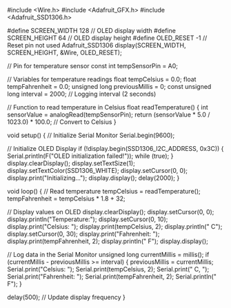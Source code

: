 #include <Wire.h>
#include <Adafruit_GFX.h>
#include <Adafruit_SSD1306.h>

#define SCREEN_WIDTH 128 // OLED display width
#define SCREEN_HEIGHT 64 // OLED display height
#define OLED_RESET    -1 // Reset pin not used
Adafruit_SSD1306 display(SCREEN_WIDTH, SCREEN_HEIGHT, &Wire, OLED_RESET);

// Pin for temperature sensor
const int tempSensorPin = A0;

// Variables for temperature readings
float tempCelsius = 0.0;
float tempFahrenheit = 0.0;
unsigned long previousMillis = 0;
const unsigned long interval = 2000; // Logging interval (2 seconds)

// Function to read temperature in Celsius
float readTemperature() {
  int sensorValue = analogRead(tempSensorPin);
  return (sensorValue * 5.0 / 1023.0) * 100.0; // Convert to Celsius
}

void setup() {
  // Initialize Serial Monitor
  Serial.begin(9600);

  // Initialize OLED Display
  if (!display.begin(SSD1306_I2C_ADDRESS, 0x3C)) {
    Serial.println(F("OLED initialization failed!"));
    while (true);
  }
  display.clearDisplay();
  display.setTextSize(1);
  display.setTextColor(SSD1306_WHITE);
  display.setCursor(0, 0);
  display.print("Initializing...");
  display.display();
  delay(2000);
}

void loop() {
  // Read temperature
  tempCelsius = readTemperature();
  tempFahrenheit = tempCelsius * 1.8 + 32;

  // Display values on OLED
  display.clearDisplay();
  display.setCursor(0, 0);
  display.println("Temperature:");
  display.setCursor(0, 10);
  display.print("Celsius: ");
  display.print(tempCelsius, 2);
  display.println(" C");
  display.setCursor(0, 30);
  display.print("Fahrenheit: ");
  display.print(tempFahrenheit, 2);
  display.println(" F");
  display.display();

  // Log data in the Serial Monitor
  unsigned long currentMillis = millis();
  if (currentMillis - previousMillis >= interval) {
    previousMillis = currentMillis;
    Serial.print("Celsius: ");
    Serial.print(tempCelsius, 2);
    Serial.print(" C, ");
    Serial.print("Fahrenheit: ");
    Serial.print(tempFahrenheit, 2);
    Serial.println(" F");
  }

  delay(500); // Update display frequency
}